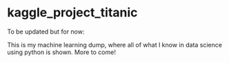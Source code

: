 # kaggle_project_titanic

To be updated but for now:
 
This is my machine learning dump, where all of what I know in data science using python is shown. More to come!
